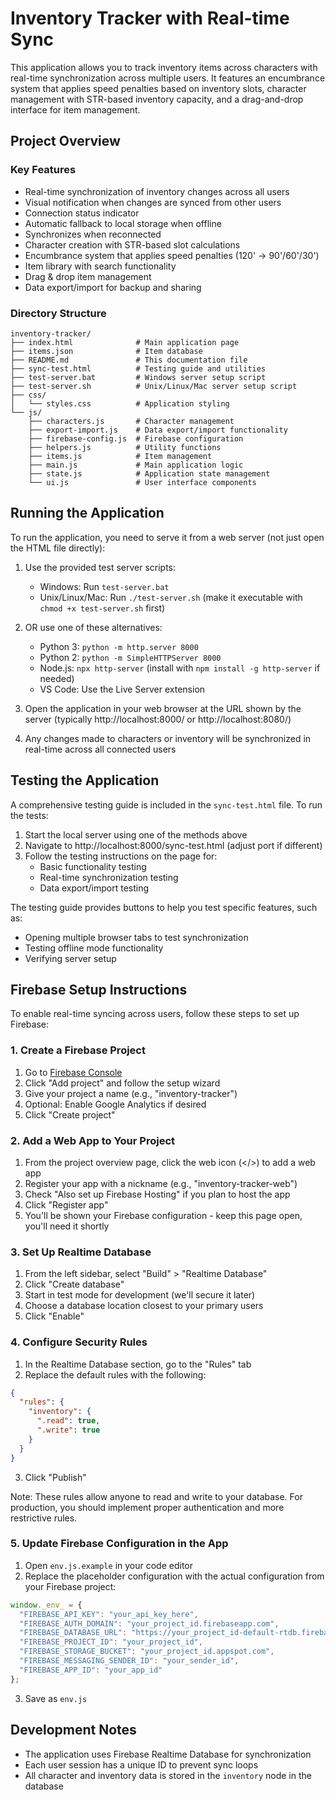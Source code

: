 # Inventory Tracker with Real-time Sync

This application allows you to track inventory items across characters with real-time synchronization across multiple users. It features an encumbrance system that applies speed penalties based on inventory slots, character management with STR-based inventory capacity, and a drag-and-drop interface for item management.

## Project Overview

### Key Features
- Real-time synchronization of inventory changes across all users
- Visual notification when changes are synced from other users
- Connection status indicator
- Automatic fallback to local storage when offline
- Synchronizes when reconnected
- Character creation with STR-based slot calculations
- Encumbrance system that applies speed penalties (120' → 90'/60'/30')
- Item library with search functionality
- Drag & drop item management
- Data export/import for backup and sharing

### Directory Structure
```
inventory-tracker/
├── index.html              # Main application page
├── items.json              # Item database
├── README.md               # This documentation file
├── sync-test.html          # Testing guide and utilities
├── test-server.bat         # Windows server setup script
├── test-server.sh          # Unix/Linux/Mac server setup script
├── css/
│   └── styles.css          # Application styling
└── js/
    ├── characters.js       # Character management
    ├── export-import.js    # Data export/import functionality
    ├── firebase-config.js  # Firebase configuration
    ├── helpers.js          # Utility functions
    ├── items.js            # Item management
    ├── main.js             # Main application logic
    ├── state.js            # Application state management
    └── ui.js               # User interface components
```

## Running the Application

To run the application, you need to serve it from a web server (not just open the HTML file directly):

1. Use the provided test server scripts:
   - Windows: Run `test-server.bat`
   - Unix/Linux/Mac: Run `./test-server.sh` (make it executable with `chmod +x test-server.sh` first)
   
2. OR use one of these alternatives:
   - Python 3: `python -m http.server 8000`
   - Python 2: `python -m SimpleHTTPServer 8000`
   - Node.js: `npx http-server` (install with `npm install -g http-server` if needed)
   - VS Code: Use the Live Server extension

3. Open the application in your web browser at the URL shown by the server (typically http://localhost:8000/ or http://localhost:8080/)

4. Any changes made to characters or inventory will be synchronized in real-time across all connected users

## Testing the Application

A comprehensive testing guide is included in the `sync-test.html` file. To run the tests:

1. Start the local server using one of the methods above
2. Navigate to http://localhost:8000/sync-test.html (adjust port if different)
3. Follow the testing instructions on the page for:
   - Basic functionality testing
   - Real-time synchronization testing
   - Data export/import testing

The testing guide provides buttons to help you test specific features, such as:
- Opening multiple browser tabs to test synchronization
- Testing offline mode functionality
- Verifying server setup

## Firebase Setup Instructions

To enable real-time syncing across users, follow these steps to set up Firebase:

### 1. Create a Firebase Project

1. Go to [Firebase Console](https://console.firebase.google.com/)
2. Click "Add project" and follow the setup wizard
3. Give your project a name (e.g., "inventory-tracker")
4. Optional: Enable Google Analytics if desired
5. Click "Create project"

### 2. Add a Web App to Your Project

1. From the project overview page, click the web icon (</>) to add a web app
2. Register your app with a nickname (e.g., "inventory-tracker-web")
3. Check "Also set up Firebase Hosting" if you plan to host the app
4. Click "Register app"
5. You'll be shown your Firebase configuration - keep this page open, you'll need it shortly

### 3. Set Up Realtime Database

1. From the left sidebar, select "Build" > "Realtime Database"
2. Click "Create database"
3. Start in test mode for development (we'll secure it later)
4. Choose a database location closest to your primary users
5. Click "Enable"

### 4. Configure Security Rules

1. In the Realtime Database section, go to the "Rules" tab
2. Replace the default rules with the following:

```json
{
  "rules": {
    "inventory": {
      ".read": true,
      ".write": true
    }
  }
}
```

3. Click "Publish"

Note: These rules allow anyone to read and write to your database. For production, you should implement proper authentication and more restrictive rules.

### 5. Update Firebase Configuration in the App

1. Open `env.js.example` in your code editor
2. Replace the placeholder configuration with the actual configuration from your Firebase project:

```javascript
window._env_ = {
  "FIREBASE_API_KEY": "your_api_key_here",
  "FIREBASE_AUTH_DOMAIN": "your_project_id.firebaseapp.com",
  "FIREBASE_DATABASE_URL": "https://your_project_id-default-rtdb.firebaseio.com",
  "FIREBASE_PROJECT_ID": "your_project_id",
  "FIREBASE_STORAGE_BUCKET": "your_project_id.appspot.com",
  "FIREBASE_MESSAGING_SENDER_ID": "your_sender_id",
  "FIREBASE_APP_ID": "your_app_id"
};
```
3. Save as `env.js`

## Development Notes

- The application uses Firebase Realtime Database for synchronization
- Each user session has a unique ID to prevent sync loops
- All character and inventory data is stored in the `inventory` node in the database
